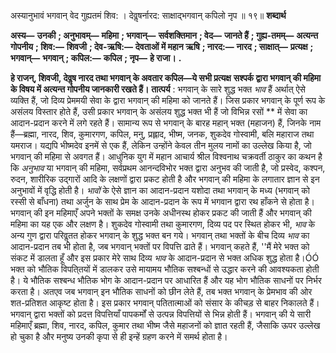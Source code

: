  

अस्यानुभावं भगवान् वेद गुह्यतमं शिव: । देवॢषर्नारद: साक्षाद्भगवान् कपिलो नृप ॥ १९॥ **शब्दार्थ** 

**अस्य—** **उनकी** **; अनुभावम्—** **महिमा** **; भगवान्—** **सर्वशक्तिमान** **; वेद—** **जानते हैं** **; गुह्य-तमम्—** **अत्यन्त गोपनीय** **; शिव:—** **शिवजी** **; देव-ऋषि:—** **देवताओं में महान ऋषि** **; नारद:—** **नारद** **; साक्षात्—** **प्रत्यक्ष** **; भगवान्—** **भगवान्** **; कपिल:—** **कपिल** **; नृप—** **हे राजा।** **.** 

**हे राजन्, शिवजी, देवॢष नारद तथा भगवान् के अवतार कपिल—ये सभी प्रत्यक्ष** **सश्पर्क द्वारा भगवान् की महिमा के विषय में अत्यन्त गोपनीय जानकारी रखते हैं।** **तात्पर्य** : भगवान् के सारे शुद्ध भक्त *भाव* हैं अर्थात् ऐसे व्यक्ति हैं, जो दिव्य प्रेममयी सेवा के द्वारा भगवान् की महिमा को जानते हैं। जिस प्रकार भगवान् के पूर्ण रूप के असंलय विस्तार होते हैं, उसी प्रकार भगवान् के असंलय शुद्ध भक्त भी हैं जो विभिन्न रसों ** में सेवा का आदान-प्रदान करने में लगे रहते हैं। सामान्य रूप से भगवान् के बारह महान् भक्त (महाजन) हैं, जिनके नाम हैं—ब्रह्मा, नारद, शिव, कुमारगण, कपिल, मनु, प्रह्लाद, भीष्म, जनक, शुकदेव गोस्वामी, बलि महाराज तथा यमराज। यद्यपि भीष्मदेव इनमें से एक हैं, लेकिन उन्होंने केवल तीन मुलय नामों का उल्लेख किया है, जो भगवान् की महिमा से अवगत हैं। आधुनिक युग में महान आचार्य श्रील विश्वनाथ चक्रवर्ती ठाकुर का कथन है कि *अनुभाव* या भगवान् की महिमा, सर्वप्रथम आनन्दविभोर भक्त द्वारा अनुभव की जाती है, जो प्रस्वेद, कश्पन, रुदन, शारीरिक उद्गारों आदि के लक्षणों द्वारा प्रकट होती है और भगवान् की महिमा के लगातार ज्ञान से इन अनुभावों में वृद्धि होती है। *भावों* के ऐसे ज्ञान का आदान-प्रदान यशोदा तथा भगवान् के मध्य (भगवान् को रस्सी से बाँधना) तथा अर्जुन के साथ प्रेम के आदान-प्रदान के रूप में भगवान द्वारा रथ हाँकने से होता है। भगवान् की इन महिमाएँ अपने भक्तों के समक्ष उनके अधीनस्थ होकर प्रकट की जाती हैं और भगवान् की महिमा का यह एक और लक्षण है। शुकदेव गोस्वामी तथा कुमारगण, दिव्य पद पर स्थित होकर भी, *भाव* के अन्य गुण द्वारा परिवॢतत होकर भगवान् के शुद्ध भक्त बन गये। भगवान् तथा भक्तों के बीच दिव्य *भाव* का आदान-प्रदान तब भी होता है, जब भगवान् भक्तों पर विपत्ति ढाते हैं। भगवान् कहते हैं, ''मैं मेरे भक्त को संकट में डालता हूँ और इस प्रकार मेरे साथ दिव्य *भाव* के आदान-प्रदान से भक्त अधिक शुद्ध होता है।ÓÓ भक्त को भौतिक विपति्तयों में डालकर उसे मायामय भौतिक सश्बन्धों से उद्धार करने की आवश्यकता होती है। ये भौतिक सश्बन्ध भौतिक भोग के आदान-प्रदान पर आधारित हैं और यह भोग भौतिक साधनों पर निर्भर करता है। अतएव जब भगवान् इन भौतिक साधनों को छीन लेते हैं, तब भक्त भगवान् के प्रेमभाव की ओर शत-प्रतिशत आकृष्ट होता है। इस प्रकार भगवान् पतितात्माओं को संसार के कीचड़ से बाहर निकालते हैं। भगवान् द्वारा भक्तों को प्रदत्त विपत्तियाँ पापकर्मों से उत्पन्न विपत्तियों से भिन्न होती हैं। भगवान् की ये सारी महिमाएँ ब्रह्मा, शिव, नारद, कपिल, कुमार तथा भीष्म जैसे महाजनों को ज्ञात रहती हैं, जैसाकि ऊपर उल्लेख हो चुका है और मनुष्य उनकी कृपा से ही इन्हें ग्रहण करने में समर्थ होता है। 